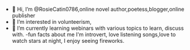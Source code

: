 - 👋 Hi, I’m @RosieCatin0786,online novel author,poetess,blogger,online publisher
- 👀 I’m interested in volunteerism,
- 🌱 I’m currently learning webinars with various topics to learn, discuss with.
-fun facts about me I'm introvert, love listening songs,love to watch stars at night, I enjoy seeing fireworks.